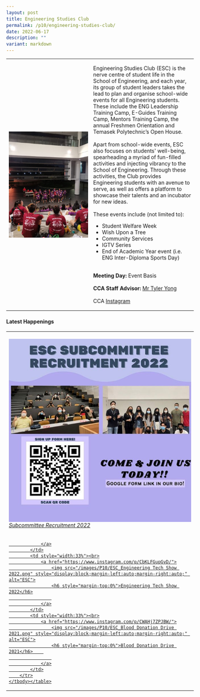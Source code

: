 ```yaml
---
layout: post
title: Engineering Studies Club
permalink: /p10/engineering-studies-club/
date: 2022-06-17
description: ""
variant: markdown
---
```

<div>
    <table>
        <tbody><tr>
            <td style="width:45%"><img src="/images/CCA_esc.jpg" style="display:block;margin-left:auto;margin-right:auto;" alt="Engineering Studies Club"></td>
            <td>
                <p>
                   Engineering Studies Club (ESC) is the nerve centre of student life in the School of Engineering, and each year, its group of student leaders takes the lead to plan and organise school-wide events for all Engineering students. These include the ENG Leadership Training Camp, E-Guides Training Camp, Mentors Training Camp, the annual Freshmen Orientation and Temasek Polytechnic’s Open House.
									<br><br>
									Apart from school-wide events, ESC also focuses on students' well-being, spearheading a myriad of fun-filled activities and injecting vibrancy to the School of Engineering.  Through these activities, the Club provides Engineering students with an avenue to serve, as well as offers a platform to showcase their talents and an incubator for new ideas. 
									<br><br>
These events include (not limited to):
									</p><ul>
										<li>Student Welfare Week</li>
										<li>Wish Upon a Tree</li>
										<li>Community Services</li>
							<li>IGTV Series</li>
										<li>End of Academic Year event (i.e. ENG Inter-Diploma Sports Day)</li>
							</ul>
							<p>
                    <br>
                    <b>Meeting Day:</b> Event Basis<br>
                    <br>
                    <b>CCA Staff Advisor:</b> <a href="mailto:YONG_Sheng_Ming@tp.edu.sg">Mr Tyler Yong</a><br>
                    <br>
                    CCA <a href="https://www.instagram.com/tp_esc">Instagram</a>
							</p>
                <p></p>
            </td>
        </tr>
    </tbody></table>
</div>

#### Latest Happenings

<div>
    <table>
        <tbody><tr>
            <td style="width:33%"><br>
                <a href="https://www.instagram.com/p/CdVUi2dJYNr/">
                    <img src="/images/P10/ESC_Subcommittee Recruitment 2022.png" style="display:block;margin-left:auto;margin-right:auto;" alt="ESC">
                    <h6 style="margin-top:0%">Subcommittee Recruitment 2022</h6>
                    
                </a>
            </td>
            <td style="width:33%"><br>
                <a href="https://www.instagram.com/p/CbKLFGupGvD/">
                    <img src="/images/P10/ESC_Engineering Tech Show 2022.png" style="display:block;margin-left:auto;margin-right:auto;" alt="ESC">
                    <h6 style="margin-top:0%">Engineering Tech Show 2022</h6>
                    
                </a>
            </td>
            <td style="width:33%"><br>
                <a href="https://www.instagram.com/p/CWAHj7ZPJBW/">
                    <img src="/images/P10/ESC_Blood Donation Drive 2021.png" style="display:block;margin-left:auto;margin-right:auto;" alt="ESC">
                    <h6 style="margin-top:0%">Blood Donation Drive 2021</h6>    
                    
                </a>
            </td>
        </tr>
    </tbody></table>
</div>